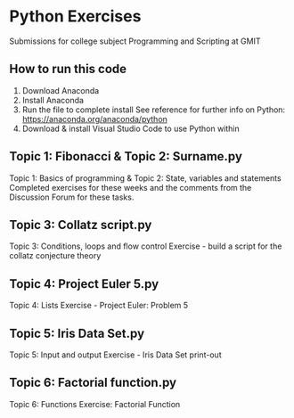 # Python Exercises
Submissions for college subject Programming and Scripting at GMIT

## How to run this code
1. Download Anaconda
2. Install Anaconda
3. Run the file to complete install
   See reference for further info on Python: https://anaconda.org/anaconda/python
4. Download & install Visual Studio Code to use Python within

## Topic 1: Fibonacci & Topic 2: Surname.py
Topic 1: Basics of programming & Topic 2: State, variables and statements 
Completed exercises for these weeks and the comments from the Discussion Forum for these tasks.

## Topic 3: Collatz script.py 
Topic 3: Conditions, loops and flow control
Exercise - build a script for the collatz conjecture theory

## Topic 4: Project Euler 5.py
Topic 4: Lists
Exercise - Project Euler: Problem 5

## Topic 5: Iris Data Set.py
Topic 5: Input and output
Exercise - Iris Data Set print-out 

## Topic 6: Factorial function.py
Topic 6: Functions
Exercise: Factorial Function
